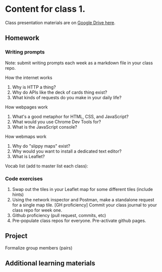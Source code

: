 # Content for class 1. 


Class presentation materials are on [Google Drive here](https://drive.google.com/drive/u/0/folders/1954gWK2MWcNelov4CXq5y4jL0cG7EXFv).

## Homework

### Writing prompts
Note: submit writing prompts each week as a markdown file in your class repo. 

How the internet works
1. Why is HTTP a thing?
2. Why do APIs like the deck of cards thing exist?
3. What kinds of requests do you make in your daily life?

How webpages work
1. What's a good metaphor for HTML, CSS, and JavaScript?
2. What would you use Chrome Dev Tools for?
3. What is the JavaScript console?

How webmaps work
1. Why do "slippy maps" exist?
2. Why would you want to install a dedicated text editor?
3. What is Leaflet?

Vocab list (add to master list each class): 

### Code exercises

1. Swap out the tiles in your Leaflet map for some different tiles (include hints)
2. Using the network inspector and Postman, make a standalone request for a single map tile.
[GH proficiency] Commit your class journal to your class repo for week one. 
3. Github proficiency (pull request, commits, etc) 
4. Pre-populate class repos for everyone. Pre-activate github pages.


## Project

Formalize group members (pairs)


## Additional learning materials







